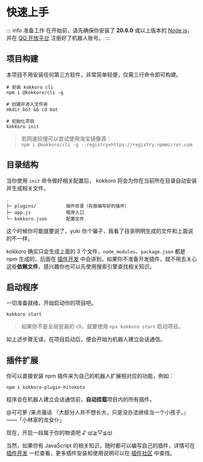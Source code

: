 # 快速上手

::: info 准备工作
在开始前，请先确保你安装了 **20.6.0** 或以上版本的 [Node.js](https://nodejs.org/zh-cn/)，并在 [QQ 开放平台](https://bot.q.qq.com/wiki/develop/api-v2/) 注册好了机器人账号。
:::

## 项目构建

本项目不用安装任何第三方软件，非常简单轻便，仅需三行命令即可构建。

```shell:no-line-numbers
# 安装 kokkoro cli
npm i @kokkoro/cli -g

# 创建并进入文件夹
mkdir bot && cd bot

# 初始化项目
kokkoro init
```

> 若网速较慢可以尝试使用淘宝镜像源：  
> `npm i @kokkoro/cli -g --registry=https://registry.npmmirror.com`

## 目录结构

当你使用 `init` 命令做好相关配置后， kokkoro 将会为你在当前所在目录自动安装并生成相关文件。

```tex:no-line-numbers
.
├─ plugins/           插件目录（存放编写好的插件）
├─ app.js             程序入口
└─ kokkoro.json       配置文件
```

这个时候你可能就要说了，yuki 你个骗子，我看了目录明明生成的文件和上面说的不一样。

kokkoro 确实只会生成上面的 3 个文件，`node_modules`、`package.json` 都是 npm 生成的，后面在 [插件开发](/develop/application) 中会讲到。如果你不准备开发插件，就不用去关心这些**依赖文件**，感兴趣你也可以先使用搜索引擎查找相关知识。

## 启动程序

一切准备就绪，开始启动你的项目吧。

```shell:no-line-numbers
kokkoro start
```

> 如果你不是全局安装的 cli，就要使用 `npx kokkoro start` 启动项目。

如上述步骤无误，在项目启动后，便会开始为机器人建立会话通信。

## 插件扩展

你可以直接安装 npm 插件来为自己的机器人扩展相对应的功能，例如：

```shell:no-line-numbers
npm i kokkoro-plugin-hitokoto
```

程序会在机器人建立会话通信前，**自动挂载**项目内的所有插件。

<ChatPanel>
  <ChatMessage qq="2225151531" nickname="Yuki">@可可萝 /来点骚话</ChatMessage>
  <ChatMessage qq="2854205915" nickname="可可萝">『大部分人并不想长大，只是没办法继续当一个小孩子。』——「小林家的龙女仆」</ChatMessage>
</ChatPanel>

现在，开启一段属于你的物语吧 ♪ q(≧▽≦q)

当然，如果你有 JavaScript 的相关知识，随时都可以编写自己的插件，详情可在 [插件开发](/develop/overview) 一栏查看，更多插件安装和使用说明可以在 [插件社区](/plugin/awesome) 中查找。
